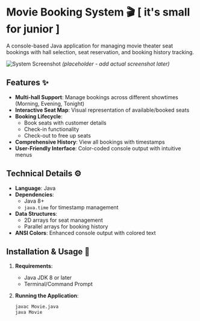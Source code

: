 # Movie Booking System 🎬 [ it's small for junior ]

A console-based Java application for managing movie theater seat bookings with hall selection, seat reservation, and booking history tracking.

![System Screenshot](https://via.placeholder.com/800x400.png?text=Movie+Booking+System+Screenshot) *(placeholder - add actual screenshot later)*

## Features ✨

- **Multi-hall Support**: Manage bookings across different showtimes (Morning, Evening, Tonight)
- **Interactive Seat Map**: Visual representation of available/booked seats
- **Booking Lifecycle**:
  - Book seats with customer details
  - Check-in functionality
  - Check-out to free up seats
- **Comprehensive History**: View all bookings with timestamps
- **User-Friendly Interface**: Color-coded console output with intuitive menus

## Technical Details ⚙️

- **Language**: Java
- **Dependencies**:
  - Java 8+
  - `java.time` for timestamp management
- **Data Structures**:
  - 2D arrays for seat management
  - Parallel arrays for booking history
- **ANSI Colors**: Enhanced console output with colored text

## Installation & Usage 🚀

1. **Requirements**:
   - Java JDK 8 or later
   - Terminal/Command Prompt

2. **Running the Application**:
   ```bash
   javac Movie.java
   java Movie
